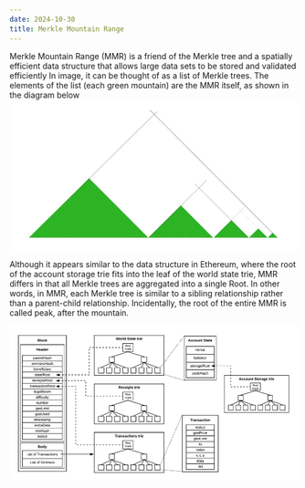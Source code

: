 ```yaml
---
date: 2024-10-30
title: Merkle Mountain Range
---
```

Merkle Mountain Range (MMR) is a friend of the Merkle tree and a spatially efficient data structure that allows large data sets to be stored and validated efficiently
In image, it can be thought of as a list of Merkle trees. The elements of the list (each green mountain) are the MMR itself, as shown in the diagram below
![alt text](image.png)

Although it appears similar to the data structure in Ethereum, where the root of the account storage trie fits into the leaf of the world state trie, MMR differs in that all Merkle trees are aggregated into a single Root. In other words, in MMR, each Merkle tree is similar to a sibling relationship rather than a parent-child relationship.
Incidentally, the root of the entire MMR is called peak, after the mountain.

![alt text](image-1.png)
